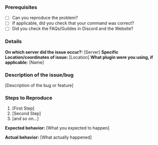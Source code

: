 ### Prerequisites

* [ ] Can you reproduce the problem?
* [ ] If applicable, did you check that your command was correct?
* [ ] Did you check the FAQs/Guildes in Discord and the Website?

### Details
**On which server did the issue occur?:** [Server]
**Specific Location/coordinates of issue:** [Location]
**What plugin were you using, if applicable:** [Name]

### Description of the issue/bug

[Description of the bug or feature]

### Steps to Reproduce

1. [First Step]
2. [Second Step]
3. [and so on...]

**Expected behavior:** [What you expected to happen]

**Actual behavior:** [What actually happened]
